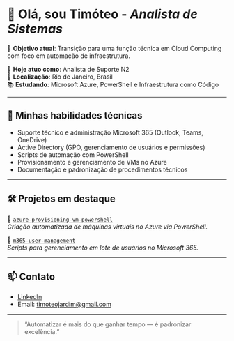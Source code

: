 # 👋 Olá, sou Timóteo - *Analista de Sistemas*
 
🎯 **Objetivo atual**: Transição para uma função técnica em Cloud Computing com foco em automação de infraestrutura.
 
💼 **Hoje atuo como**: Analista de Suporte N2  
📍 **Localização**: Rio de Janeiro, Brasil  
📚 **Estudando**: Microsoft Azure, PowerShell e Infraestrutura como Código
 
---
 
## 🚀 Minhas habilidades técnicas
 
- Suporte técnico e administração Microsoft 365 (Outlook, Teams, OneDrive)
- Active Directory (GPO, gerenciamento de usuários e permissões)
- Scripts de automação com PowerShell
- Provisionamento e gerenciamento de VMs no Azure
- Documentação e padronização de procedimentos técnicos
 
---
 
## 🛠️ Projetos em destaque
 
🔹 [`azure-provisioning-vm-powershell`](https://github.com/SirTinty/azure-provisioning-vm-powershell)  
*Criação automatizada de máquinas virtuais no Azure via PowerShell.*
 
🔹 [`m365-user-management`](https://github.com/SirTinty/m365-user-management)  
*Scripts para gerenciamento em lote de usuários no Microsoft 365.*
 
---
 
## 📫 Contato
 
- [LinkedIn](https://linkedin.com/in/timoteo-jardim)
- Email: timoteojardim@gmail.com
 
---
 
> “Automatizar é mais do que ganhar tempo — é padronizar excelência.”

